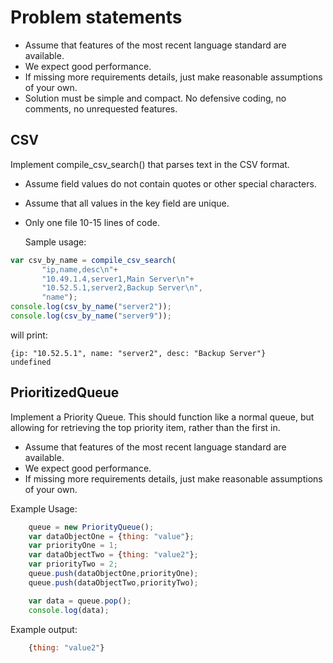 Problem statements
=================
- Assume that features of the most recent language standard are available.
- We expect good performance.
- If missing more requirements details, just make reasonable assumptions of
your own.
- Solution must be simple and compact. No defensive coding, no comments, no
unrequested features.

## CSV
Implement compile_csv_search() that parses text in the CSV format.

- Assume field values do not contain quotes or other special characters.
- Assume that all values in the key field are unique.
- Only one file 10-15 lines of code.

    Sample usage:
 ```js
 var csv_by_name = compile_csv_search(
        "ip,name,desc\n"+
        "10.49.1.4,server1,Main Server\n"+
        "10.52.5.1,server2,Backup Server\n",
        "name");
console.log(csv_by_name("server2"));
console.log(csv_by_name("server9"));
```
will print:
```
{ip: "10.52.5.1", name: "server2", desc: "Backup Server"}
undefined
```

## PrioritizedQueue

Implement a Priority Queue. This should function like a normal queue, but allowing for retrieving the top priority item, rather than the first in.

 - Assume that features of the most recent language standard are available.
 - We expect good performance.
 - If missing more requirements details, just make reasonable assumptions of
 your own.


Example Usage:
```js
    queue = new PriorityQueue();
    var dataObjectOne = {thing: "value"};
    var priorityOne = 1;
    var dataObjectTwo = {thing: "value2"};
    var priorityTwo = 2;
    queue.push(dataObjectOne,priorityOne);
    queue.push(dataObjectTwo,priorityTwo);

    var data = queue.pop();
    console.log(data);
````
Example output:
```js
    {thing: "value2"}
```

